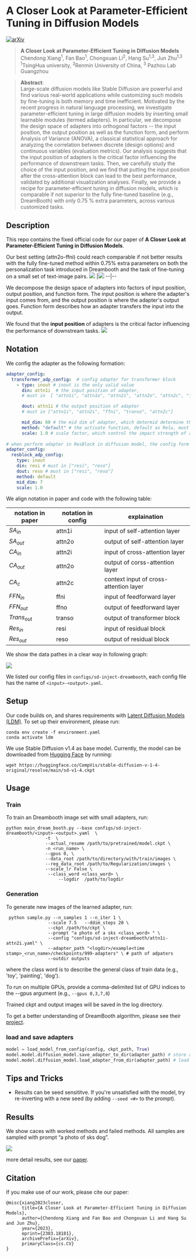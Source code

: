 # A Closer Look at Parameter-Efficient Tuning in Diffusion Models

[![arXiv](https://img.shields.io/badge/arXiv-2303.18181-b31b1b.svg)](https://arxiv.org/abs/2303.18181)

> **A Closer Look at Parameter-Efficient Tuning in Diffusion Models**<br>
> Chendong Xiang<sup>1</sup>, Fan Bao<sup>1</sup>, Chongxuan Li<sup>2</sup>, Hang Su<sup>1,3</sup>, Jun Zhu<sup>1,3</sup> <br>
> <sup>1</sup>TsingHua university, <sup>2</sup>Renmin University of China, <sup>3</sup> Pazhou Lab Guangzhou

>**Abstract**: <br>
> Large-scale diffusion models like Stable Diffusion are powerful and find various real-world applications while customizing such models by fine-tuning is both memory and time inefficient. Motivated by the recent progress in natural language processing, we investigate parameter-efficient tuning in large diffusion models by inserting small learnable modules (termed adapters). 
In particular, we decompose the design space of adapters into orthogonal factors -- the input position, the output position as well as the function form, and perform Analysis of Variance (ANOVA), a classical statistical approach for analyzing the correlation between discrete (design options) and continuous variables (evaluation metrics). 
Our analysis suggests that the input position of adapters is the critical factor influencing the performance of downstream tasks. Then, we carefully study the choice of the input position, and we find that putting the input position after the cross-attention block can lead to the best performance, validated by additional visualization analyses. Finally, we provide a recipe for parameter-efficient tuning in diffusion models, which is comparable if not superior to the fully fine-tuned baseline (e.g., DreamBooth) with only 0.75 % extra parameters, across various customized tasks.


## Description
This repo contains the fixed official code for our paper of **A Closer Look at Parameter-Efficient Tuning in Diffusion Models**. 

Our best setting (attn2o-ffni) could reach comparable if not better results with the fully fine-tuned method within 0.75% extra parameters on both the personalization task introduced in Dreambooth and the task of fine-tuning on a small set of text-image pairs.
![](assets/params.jpg) |![](assets/compute_mem.jpg)
--|--


We decompose the design space of adapters into factors of input position, output position, and function form. The input position is where the adapter's input comes from, and the output position is where the adapter's output goes. Function form describes how an adapter transfers the input into the output.

We found that the **input position** of adapters is the critical factor influencing the performance of downstream tasks.
![](assets/background.png)





## Notation

We config the adapter as the following formation:

```yaml
adapter_config: 
  transformer_adp_config:  # config adapter for transformer block
    - type: inout # inout is the only valid value
      din: attn1i  # the input position of adapter, 
      # must in  [ "attn1i", "attn1o", "attn2i", "attn2o", "attn2c", "ffni", "ffno", "transo"]

      dout: attn1i # the output position of adapter
      # must in ["attn1i", "attn2i", "ffni", "transo", "attn2c"]

      mid_dim: 60 # the mid dim of adapter, which determid determine the adapter size
      method: "default" # the activate function, default as Relu, must in ["relu", "sig", "silu", "ident", "default"]
      scale: 1.0 # scale factor, which control the impact strength of adapter
 
# when perform adapter in ResBlock in diffusion model, the config form is:
adapter_config: 
  resblock_adp_config:
    type: inout
    din: resi # must in ["resi", "reso"]
    dout: reso # must in ["resi", "reso"]
    method: default
    mid_dim: 7
    scale: 1.0
```



We align notation in paper and code with the following table:

| notation in paper | notation in config | explaination                           |
| ----------------- | ------------------ | -------------------------------------- |
| $SA_{in}$         | attn1i             | input of self-attention layer          |
| $SA_{out}$        | attn2o             | output of self-attention layer         |
| $CA_{in}$         | attn2i             | input of cross-attention layer         |
| $CA_{out}$        | attn2o             | output of corss-attention layer        |
| $CA_{c}$          | attn2c             | context input of cross-attention layer |
| $FFN_{in}$        | ffni               | input of feedforward layer             |
| $FFN_{out}$       | ffno               | output of feedforward layer            |
| $Trans_{out}$     | transo             | output of transformer block            |
| $Res_{in}$        | resi               | input of residual block                |
| $Res_{out}$       | reso               | output of residual block               |

We show the data pathes in a clear way in following graph:

![](assets/datapath.png)

We listed our config files in `configs/sd-inject-dreambooth`, each config file has the name of `<input>-<output>.yaml`.




## Setup

Our code builds on, and shares requirements with [Latent Diffusion Models (LDM)](https://github.com/CompVis/latent-diffusion). To set up their environment, please run:

```
conda env create -f environment.yaml
conda activate ldm
```

We use Stable Diffusion v1.4 as base model. Currently, the model can be downloaded from [Hugging Face](https://huggingface.co/) by running:

```
wget https://huggingface.co/CompVis/stable-diffusion-v-1-4-original/resolve/main/sd-v1-4.ckpt
```



## Usage

### Train

To train an Dreambooth image set with small adapters, run:

```shell
python main_dream_booth.py --base configs/sd-inject-dreambooth/<input>-<output>.yaml  \
               -t  \
               --actual_resume /path/to/pretrained/model.ckpt \
               -n <run_name> \
               --gpus 0, \
               --data_root /path/to/directory/with/train/images \
               --reg_data_root /path/to/Regularization/images \
               --scale_lr False \
                --class_word <class_word> \
                    --logdir  /path/to/logdir
```

### Generation

To generate new images of the learned adapter, run:
```shell
 python sample.py --n_samples 1 --n_iter 1 \
                --scale 7.5   --ddim_steps 20 \
                --ckpt /path/to/ckpt \
                --prompt "a photo of a sks <class_word> " \
                --config "configs/sd-inject-dreambooth/attn1i-attn2i.yaml" \
                --adapter_path "<logdir>/example<time stamp>_<run_name>/checkpoints/999-adapters" \ # path of adpaters
                --outdir outputs
```

where the class word is to describe the general class of train data (e.g., 'toy', 'painting', 'dog').

To run on multiple GPUs, provide a comma-delimited list of GPU indices to the --gpus argument (e.g., ``--gpus 0,3,7,8``)

Trained ckpt and output images will be saved in the log directory.

To get a better understanding of DreamBooth algorithm, please see their [project](https://dreambooth.github.io/).



### load and save adapters

```python
model = load_model_from_config(config, ckpt_path, True)
model.model.diffusion_model.save_adapter_to_dir(adapter_path) # store adapters to dir
model.model.diffusion_model.load_adapter_from_dir(adapter_path) # load adapters from dir
```






## Tips and Tricks
- Results can be seed sensititve. If you're unsatisfied with the model, try re-inverting with a new seed (by adding `--seed <#>` to the prompt).





## Results

We show caces with worked methods and failed methods. All samples are sampled with prompt “a photo of sks dog”.

![](assets/results.png)

more detail results, see our [paper](https://arxiv.org/abs/2303.18181).




## Citation

If you make use of our work, please cite our paper:

```
@misc{xiang2023closer,
      title={A Closer Look at Parameter-Efficient Tuning in Diffusion Models}, 
      author={Chendong Xiang and Fan Bao and Chongxuan Li and Hang Su and Jun Zhu},
      year={2023},
      eprint={2303.18181},
      archivePrefix={arXiv},
      primaryClass={cs.CV}
}
```

